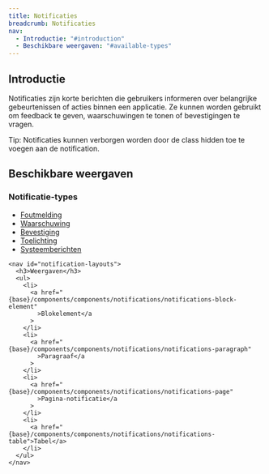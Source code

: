 ```yaml
---
title: Notificaties
breadcrumb: Notificaties
nav:
  - Introductie: "#introduction"
  - Beschikbare weergaven: "#available-types"
---
```


<h2 id="introduction">Introductie</h2>

Notificaties zijn korte berichten die gebruikers informeren over belangrijke
gebeurtenissen of acties binnen een applicatie. Ze kunnen worden gebruikt om
feedback te geven, waarschuwingen te tonen of bevestigingen te vragen.

<p class="explanation">
  <span>Tip:</span> Notificaties kunnen verborgen worden door de class hidden toe te voegen aan de notification.
</p>

<section id="available-types">
  <h2>Beschikbare weergaven</h2>
  <div class="column-2">
    <nav id="notification-types">
      <h3>Notificatie-types</h3>
      <ul>
        <li>
          <a href="{base}/components/components/notifications/notification-error"
            >Foutmelding</a
          >
        </li>
        <li>
          <a href="{base}/components/components/notifications/notification-warning"
            >Waarschuwing</a
          >
        </li>
        <li>
          <a href="{base}/components/components/notifications/notification-confirmation"
            >Bevestiging</a
          >
        </li>
        <li>
          <a href="{base}/components/components/notifications/notification-explanation"
            >Toelichting</a
          >
        </li>
        <li>
          <a href="{base}/components/components/notifications/notification-system-message"
            >Systeemberichten</a
          >
        </li>
      </ul>
    </nav>

    <nav id="notification-layouts">
      <h3>Weergaven</h3>
      <ul>
        <li>
          <a href="{base}/components/components/notifications/notifications-block-element"
            >Blokelement</a
          >
        </li>
        <li>
          <a href="{base}/components/components/notifications/notifications-paragraph"
            >Paragraaf</a
          >
        </li>
        <li>
          <a href="{base}/components/components/notifications/notifications-page"
            >Pagina-notificatie</a
          >
        </li>
        <li>
          <a href="{base}/components/components/notifications/notifications-table">Tabel</a>
        </li>
      </ul>
    </nav>

  </div>
</section>
